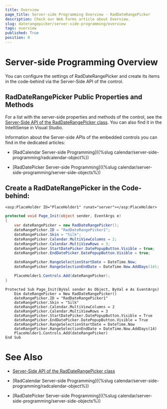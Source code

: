 ```yaml
---
title: Overview
page_title: Server-side Programming Overview - RadDateRangePicker
description: Check our Web Forms article about Overview.
slug: daterangepicker/server-side-programming/overview
tags: overview
published: True
position: 0
---
```


# Server-side Programming Overview

You can configure the settings of RadDateRangePicker and create its items in the code-behind via the Server-Side API of the control.

## RadDateRangePicker Public Properties and Methods

For a list with the server-side properties and methods of the control, see the [Server-Side API of the RadDateRangePicker class](https://docs.telerik.com/devtools/aspnet-ajax/api/server/Telerik.Web.UI/RadDateRangePicker). You can also find it in the IntelliSense in Visual Studio.

Information about the Server-side APIs of the embedded controls you can find in the dedicated articles:

 - [RadCalendar Server-side Programming]({%slug calendar/server-side-programming/radcalendar-object%})

 - [RadDatePicker Server-side Programming]({%slug calendar/server-side-programming/server-side-objects%})


## Create a RadDateRangePicker in the Code-behind:

````ASP.NET
<asp:PlaceHolder ID="PlaceHolder1" runat="server"></asp:PlaceHolder>
````

````C#
protected void Page_Init(object sender, EventArgs e)
{
    var dateRangePicker = new RadDateRangePicker();
    dateRangePicker.ID = "RadDateRangePicker1";
    dateRangePicker.Skin = "Silk";
    dateRangePicker.Calendar.MultiViewColumns = 2;
    dateRangePicker.Calendar.MultiViewRows = 3;
    dateRangePicker.StartDatePicker.DatePopupButton.Visible = true;
    dateRangePicker.EndDatePicker.DatePopupButton.Visible = true;

    dateRangePicker.RangeSelectionStartDate = DateTime.Now;
    dateRangePicker.RangeSelectionEndDate = DateTime.Now.AddDays(14);

    PlaceHolder1.Controls.Add(dateRangePicker);
}
````
````VB
Protected Sub Page_Init(ByVal sender As Object, ByVal e As EventArgs)
    Dim dateRangePicker = New RadDateRangePicker()
    dateRangePicker.ID = "RadDateRangePicker1"
    dateRangePicker.Skin = "Silk"
    dateRangePicker.Calendar.MultiViewColumns = 2
    dateRangePicker.Calendar.MultiViewRows = 3
    dateRangePicker.StartDatePicker.DatePopupButton.Visible = True
    dateRangePicker.EndDatePicker.DatePopupButton.Visible = True
    dateRangePicker.RangeSelectionStartDate = DateTime.Now
    dateRangePicker.RangeSelectionEndDate = DateTime.Now.AddDays(14)
    PlaceHolder1.Controls.Add(dateRangePicker)
End Sub
````
 

# See Also

 * [Server-Side API of the RadDateRangePicker class](https://docs.telerik.com/devtools/aspnet-ajax/api/server/Telerik.Web.UI/RadDateRangePicker)
 
 * [RadCalendar Server-side Programming]({%slug calendar/server-side-programming/radcalendar-object%})

 * [RadDatePicker Server-side Programming]({%slug calendar/server-side-programming/server-side-objects%})


